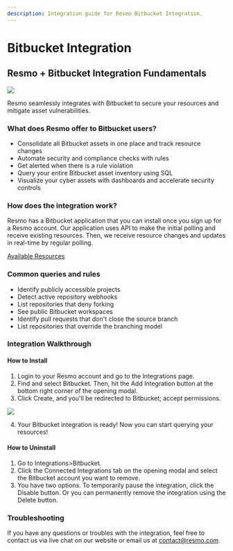 ```yaml
---
description: Integration guide for Resmo Bitbucket Integration.
---
```


# Bitbucket Integration

## Resmo + Bitbucket Integration Fundamentals

![](../.gitbook/assets/bitbucket-logo.png)

Resmo seamlessly integrates with Bitbucket to secure your resources and mitigate asset vulnerabilities.&#x20;

### What does Resmo offer to Bitbucket users?

* Consolidate all Bitbucket assets in one place and track resource changes
* Automate security and compliance checks with rules
* Get alerted when there is a rule violation
* Query your entire Bitbucket asset inventory using SQL
* Visualize your cyber assets with dashboards and accelerate security controls

### How does the integration work?

Resmo has a Bitbucket application that you can install once you sign up for a Resmo account. Our application uses API to make the initial polling and receive existing resources. Then, we receive resource changes and updates in real-time by regular polling.

[Available Resources](https://docs.resmo.com/resources/bitbucket)

### Common queries and rules

* Identify publicly accessible projects
* Detect active repository webhooks
* List repositories that deny forking
* See public Bitbucket workspaces
* Identify pull requests that don't close the source branch
* List repositories that override the branching model

### Integration Walkthrough

#### How to Install

1. Login to your Resmo account and go to the Integrations page.
2. Find and select Bitbucket. Then, hit the Add Integration button at the bottom right corner of the opening modal.
3. Click Create, and you'll be redirected to Bitbucket; accept permissions.

![](../.gitbook/assets/bitbucket-permissions.jpg)

4. Your Bitbucket integration is ready! Now you can start querying your resources!

#### How to Uninstall

1. Go to Integrations>Bitbucket.
2. Click the Connected Integrations tab on the opening modal and select the Bitbucket account you want to remove.&#x20;
3. You have two options. To temporarily pause the integration, click the Disable button. Or you can permanently remove the integration using the Delete button.

### Troubleshooting

If you have any questions or troubles with the integration, feel free to contact us via live chat on our website or email us at contact@resmo.com.
